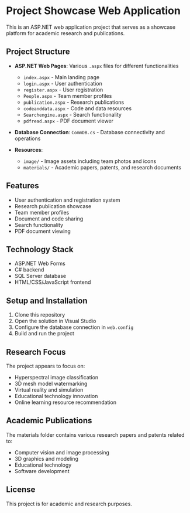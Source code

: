 # Project Showcase Web Application

This is an ASP.NET web application project that serves as a showcase platform for academic research and publications.

## Project Structure

- **ASP.NET Web Pages**: Various `.aspx` files for different functionalities
  - `index.aspx` - Main landing page
  - `login.aspx` - User authentication
  - `register.aspx` - User registration
  - `People.aspx` - Team member profiles
  - `publication.aspx` - Research publications
  - `codeanddata.aspx` - Code and data resources
  - `Searchengine.aspx` - Search functionality
  - `pdfread.aspx` - PDF document viewer

- **Database Connection**: `CommDB.cs` - Database connectivity and operations

- **Resources**:
  - `image/` - Image assets including team photos and icons
  - `materials/` - Academic papers, patents, and research documents

## Features

- User authentication and registration system
- Research publication showcase
- Team member profiles
- Document and code sharing
- Search functionality
- PDF document viewing

## Technology Stack

- ASP.NET Web Forms
- C# backend
- SQL Server database
- HTML/CSS/JavaScript frontend

## Setup and Installation

1. Clone this repository
2. Open the solution in Visual Studio
3. Configure the database connection in `web.config`
4. Build and run the project

## Research Focus

The project appears to focus on:
- Hyperspectral image classification
- 3D mesh model watermarking
- Virtual reality and simulation
- Educational technology innovation
- Online learning resource recommendation

## Academic Publications

The materials folder contains various research papers and patents related to:
- Computer vision and image processing
- 3D graphics and modeling
- Educational technology
- Software development

## License

This project is for academic and research purposes.
